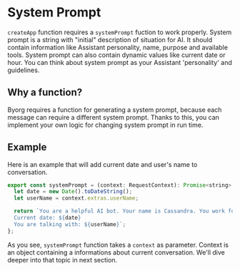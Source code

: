 # System Prompt

`createApp` function requires a `systemPrompt` fuction to work properly.
System prompt is a string with "initial" description of situation for AI.
It should contain information like Assistant personality, name, purpose and available tools.
System prompt can also contain dynamic values like current date or hour.
You can think about system prompt as your Assistant 'personality' and guidelines.

## Why a function?

Byorg requires a function for generating a system prompt, because each message can require a different system prompt.
Thanks to this, you can implement your own logic for changing system prompt in run time.

## Example

Here is an example that will add current date and user's name to conversation.

```js
export const systemPrompt = (context: RequestContext): Promise<string> | string => {
  let date = new Date().toDateString();
  let userName = context.extras.userName;

  return `You are a helpful AI bot. Your name is Cassandra. You work for Callstack.
  Current date: ${date}
  You are talking with: ${userName}`;
};
```

As you see, `systemPrompt` function takes a `context` as parameter. Context is an object containing
a informations about current conversation. We'll dive deeper into that topic in next section.
